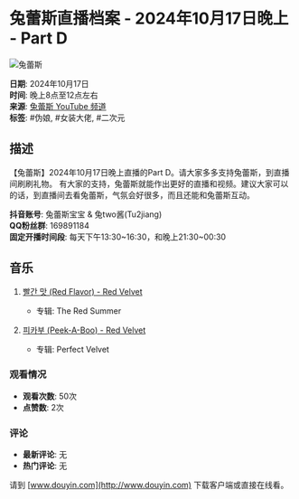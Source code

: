 # 兔蕾斯直播档案 - 2024年10月17日晚上 - Part D

![兔蕾斯](https://yt3.ggpht.com/ytc/AIdro_mQgktN_2cpYh4FwkWwOfkVRbT4958Dd1lyqPm0Ss848Q=s48-c-k-c0x00ffffff-no-rj)

**日期**: 2024年10月17日  
**时间**: 晚上8点至12点左右  
**来源**: [兔蕾斯 YouTube 频道](https://www.youtube.com/channel/UCoansJiD1wPYzjxwWa6N6yA)  
**标签**: #伪娘, #女装大佬, #二次元  

## 描述

【兔蕾斯】2024年10月17日晚上直播的Part D。请大家多多支持兔蕾斯，到直播间刷刷礼物。 有大家的支持，兔蕾斯就能作出更好的直播和视频。建议大家可以的话，到直播间去看兔蕾斯，气氛会好很多，而且还能和兔蕾斯互动。

**抖音账号**: 兔蕾斯宝宝 & 兔two酱(Tu2jiang)  
**QQ粉丝群**: 169891184  
**固定开播时间段**: 每天下午13:30~16:30，和晚上21:30~00:30  

## 音乐

1. [빨간 맛 (Red Flavor) - Red Velvet](https://www.youtube.com/watch?v=WyiIGEHQP8o)  
   * 专辑: The Red Summer  

2. [피카부 (Peek-A-Boo) - Red Velvet](https://www.youtube.com/watch?v=6uJf2IT2Zh8)  
   * 专辑: Perfect Velvet  

### 观看情况

- **观看次数**: 50次
- **点赞数**: 2次  

### 评论

- **最新评论**: 无  
- **热门评论**: 无  

请到 [www.douyin.com](http://www.douyin.com) 下载客户端或直接在线看。
<!-- tcd_original_link https://www.youtube.com/watch?v=Oal2HTSdrqk -->
